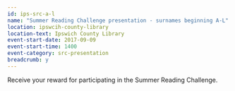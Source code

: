 ```yaml
---
id: ips-src-a-l
name: "Summer Reading Challenge presentation - surnames beginning A-L"
location: ipswcih-county-library
location-text: Ipswich County Library
event-start-date: 2017-09-09
event-start-time: 1400
event-category: src-presentation
breadcrumb: y
---
```


Receive your reward for participating in the Summer Reading Challenge.
